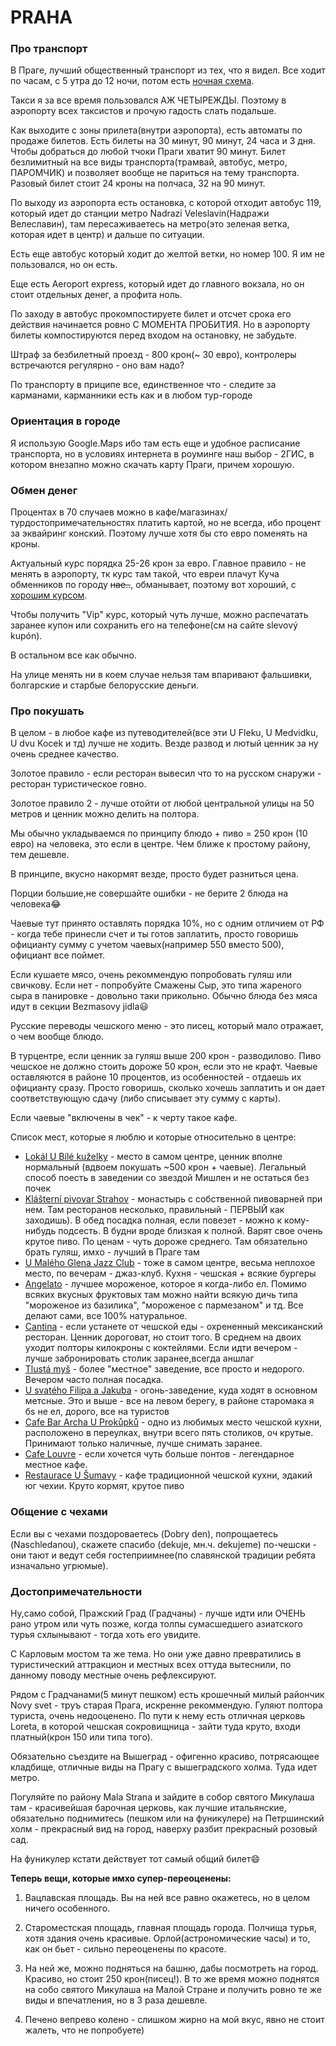 # PRAHA

### Про транспорт

В Праге, лучший общественный транспорт из тех, что я видел. Все ходит по часам, с 5 утра до 12 ночи, потом есть [ночная схема](https://pid.cz/wp-content/uploads/mapy/schemata-trvala/a4_nocni_provoz.pdf?x77800).

Такси я за все время пользовался АЖ ЧЕТЫРЕЖДЫ.
Поэтому в аэропорту всех таксистов и прочую гадость слать подальше.

Как выходите с зоны прилета(внутри аэропорта), есть автоматы по продаже билетов. Есть билеты на 30 минут, 90 минут, 24 часа и 3 дня. Чтобы добраться до любой тчоки Праги хватит 90 минут. 
Билет безлимитный на все виды транспорта(трамвай, автобус, метро, ПАРОМЧИК) и позволяет вообще не париться на тему транспорта. Разовый билет стоит 24 кроны на полчаса, 32 на 90 минут.

По выходу из аэропорта есть остановка, с которой отходит автобус 119, который идет до станции метро Nadrazi Veleslavin(Надражи Велеславин), там пересаживаетесь на метро(это зеленая ветка, которая идет в центр) и дальше по ситуации.

Есть еще  автобус который ходит до желтой ветки, но номер 100. Я им не пользовался, но он есть.

Еще есть Aeroport express, который идет до главного вокзала, но он стоит отдельных денег, а профита ноль.

По заходу в автобус прокомпостируете билет и отсчет срока его действия начинается ровно С МОМЕНТА ПРОБИТИЯ.
Но в аэропорту билеты компостируются перед входом на остановку, не забудьте.

Штраф за безбилетный проезд - 800 крон(~ 30 евро), контролеры встречаются регулярно - оно вам надо?

По транспорту в приципе все, единственное что - следите за карманами, карманники есть как и в любом тур-городе

### Ориентация в городе
Я использую Google.Maps ибо там есть еще и удобное расписание транспорта, но в условиях интернета в роуминге наш выбор - 2ГИС, в котором внезапно можно скачать карту Праги, причем хорошую.

### Обмен денег
Процентах в 70 случаев можно в кафе/магазинах/турдостопримечательностях платить картой, но не всегда, ибо процент за эквайринг конский. 
Поэтому лучше хотя бы сто евро поменять на кроны.

Актуальный курс порядка 25-26 крон за евро.
Главное правило - не менять в аэропорту, тк курс там такой, что евреи плачут
Куча обменников по городу ~~нае..~~, обманывает, поэтому вот хороший, с [хорошим курсом](https://www.exchange.cz/).

Чтобы получить "Vip" курс, который  чуть лучше, можно  распечатать заранее купон или сохранить его на телефоне(см на сайте slevový kupón).

В остальном все как обычно.

На улице менять ни в коем случае нельзя там впаривают фальшивки, болгарские и старбые белорусские деньги.

### Про покушать
В целом - в любое кафе из путеводителей(все эти U Fleku, U Medvidku, U dvu Kocek и тд) лучше не ходить. Везде развод и лютый ценник за ну очень среднее качество.

Золотое правило - если ресторан вывесил что то на русском снаружи - ресторан туристическое говно.

Золотое правило 2 - лучше отойти от любой центральной улицы на 50 метров и ценник можно делить на полтора.

Мы обычно укладываемся по принципу блюдо + пиво  = 250 крон (10 евро) на человека, это если в центре. Чем ближе к простому району, тем дешевле.

В принципе, вкусно накормят везде, просто будет разниться цена.

Порции большие,не совершайте ошибки - не берите 2 блюда на человека😂

Чаевые тут принято оставлять порядка 10%, но с одним отличием от РФ - когда тебе принесли счет и ты готов заплатить, просто говоришь официанту сумму с учетом чаевых(например 550 вместо 500), официант все поймет.

Если кушаете мясо, очень рекоммендую попробовать гуляш или свичкову. 
Если нет - попробуйте Смажены Сыр, это типа жареного сыра в панировке - довольно таки прикольно. 
Обычно блюда без мяса идут в секции Bezmasovy jidla😃

Русские переводы чешского меню - это писец, который мало отражает, о чем вообще блюдо.

В турцентре, если ценник за гуляш выше 200 крон - разводилово. Пиво чешское не должно стоить дороже 50 крон, если это не крафт.
Чаевые оставляются в районе 10 процентов, из особенностей - отдаешь их официанту сразу.
Просто говоришь, сколько хочешь заплатить и он дает соответствующую сдачу (либо списывает эту сумму с карты).

Если чаевые "включены в чек" - к черту такое кафе.

Список мест, которые я люблю и которые относительно в центре:

- [Lokál U Bílé kuželky](https://goo.gl/maps/MFmNHuxG37oSYfv87) - место в самом центре, ценник вполне нормальный (вдвоем покушать ~500 крон + чаевые). Легальный способ поесть в заведении со звездой Мишлен и не остаться без почек
- [Klášterní pivovar Strahov](https://goo.gl/maps/npYZdjGru3TXYGou7) - монастырь c собственной пивоварней при нем. Там ресторанов несколько, правильный - ПЕРВЫЙ как заходишь). В обед посадка полная, если повезет - можно к кому-нибудь подсесть. В будни вроде близкая к полной. Варят свое очень крутое пиво. По ценам - чуть дороже среднего. Там обязательно брать гуляш, имхо - лучший в Праге там
- [U Malého Glena Jazz Club](https://goo.gl/maps/Emhwf3ozjtWmMikC6) - тоже в самом центре, весьма неплохое место, по вечерам - джаз-клуб. Кухня - чешская + всякие бургеры
- [Angelato](https://goo.gl/maps/QGwUD1oA3mt1ewZaA) - лучшее мороженое, которое я когда-либо ел. Помимо всяких вкусных фруктовых там можно найти всякую дичь типа "мороженое из базилика", "мороженое с пармезаном" и тд. Все делают сами, все 100% натуральное.
 - [Cantina](https://goo.gl/maps/xbt6f4djG8Vfm91w9) - если устанете от чешской еды - охрененный мексиканский ресторан. Ценник дороговат, но стоит того. В среднем на двоих уходит полторы килокроны с коктейлями. Если идти вечером - лучше забронировать столик заранее,всегда аншлаг
- [Tlustá myš](https://goo.gl/maps/Ck2sxXPys1sgkkTw6) - более "местное" заведение, все просто и недорого. Вечером часто полная посадка. 
- [U svatého Filipa a Jakuba](https://goo.gl/maps/YhLmkZ6k3jKkXiPs7) - огонь-заведение, куда ходят в основном метсные. Это и выше - все на левом берегу, в районе старомака я бs не ел, дорого, все на туристов
- [Cafe Bar Archa U Prokůpků](https://goo.gl/maps/ZgKuvN32RNs3NAwu9) - одно из любимых место чешской кухни, расположено в переулках, внутри всего пять столиков, оч крутые. Принимают только наличные, лучше снимать заранее.
- [Cafe Louvre](https://goo.gl/maps/mdZ4HS4k3AWNqGVe6) - если хочется чуть больше понтов - легендарное местное кафе.
- [Restaurace U Šumavy](https://goo.gl/maps/LKhrbsqo9wJ2DdxG6) - кафе традиционной чешской кухни, эдакий юг чехии. Круто кормят, крутое пиво

### Общение с чехами
Если вы с чехами поздороваетесь (Dobry den), попрощаетесь (Naschledanou), скажете спасибо (dekuje, мн.ч. dekujeme) по-чешски - они тают и ведут себя гостеприимнее(по славянской традиции ребята изначально угрюмые).

### Достопримечательности

Ну,само собой, Пражский Град (Градчаны) - лучше идти или ОЧЕНЬ рано утром или чуть позже, когда толпы сумасшедшего азиатского турья схлынывают - тогда хоть его увидите.

С Карловым мостом та же тема. Но они уже давно превратились в туристический аттракцион и местных всех оттуда вытеснили, по данному поводу местные очень рефлексируют.

Рядом с Градчанами(5 минут пешком) есть крошечный милый райончик Novy svet - труъ старая Прага, искренне рекоммендую. 
Гуляют полтора туриста, очень недооценено. По пути к нему есть отличная церковь Loreta, в которой чешская сокровищница - зайти туда круто, входи платный(крон 150 или типа того).

Обязательно съездите на Вышеград - офигенно красиво, потрясающее кладбище, отличные виды на Прагу с вышеградского холма. Туда идет метро.

Погуляйте по району Mala Strana  и зайдите в собор святого Микулаша там - красивейшая барочная церковь, как лучшие итальянские, обязательно поднимитесь (пешком или на фуникулере) на Петршинский холм - прекрасный вид на город, наверху разбит прекрасный розовый сад.

На фуникулер кстати действует тот самый общий билет😄


**Теперь вещи, которые имхо супер-переоценены:**
1. Вацлавская площадь. 
Вы на ней все равно окажетесь, но в целом ничего особенного.

2.  Староместская площадь, главная площадь города. Полчища турья, хотя здания очень красивые. Орлой(астрономические часы) и то, как он бьет - сильно переоценены по красоте.

3. На ней же, можно подняться на башню, дабы посмотреть на город. Красиво, но стоит 250 крон(писец!). В то же время можно поднятся на собо святого Микулаша на Малой Стране и получить ровно те же виды и впечатления, но в 3 раза дешевле.

4. Печено вепрево колено - слишком жирно на мой вкус, явно не стоит жалеть, что не попробуете)
